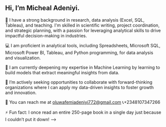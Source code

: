 ## Hi, I’m Micheal Adeniyi.

👀 I have a strong background in research, data analysis (Excel, SQL, Tableau), and teaching. I'm skilled in scientific writing, project coordination, and strategic planning, with a passion for leveraging analytical skills to drive impactful decision-making in industries.

💻 I am proficient in analytical tools, including Spreadsheets, Microsoft SQL, Microsoft Power BI, Tableau, and Python programming, for data analysis and visualization.

🌱 I am currently deepening my expertise in Machine Learning by learning to build models that extract meaningful insights from data.

💼 I’m actively seeking opportunities to collaborate with forward-thinking organizations where I can apply my data-driven insights to foster growth and innovation.

📧 You can reach me at oluwafemiadeniyi772@gmail.com 📞+2348107347266

⚡ Fun fact: I once read an entire 250-page book in a single day just because I couldn’t put it down!
-->
